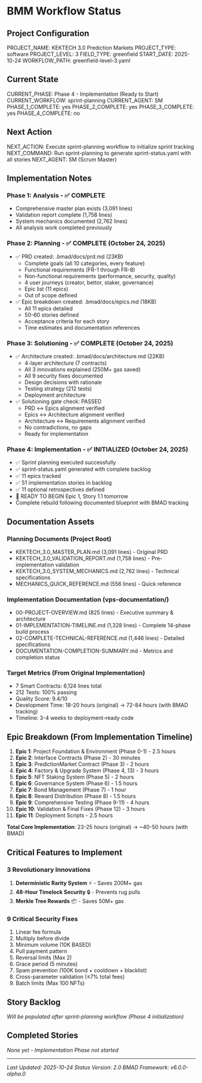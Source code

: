 # BMM Workflow Status

## Project Configuration

PROJECT_NAME: KEKTECH 3.0 Prediction Markets
PROJECT_TYPE: software
PROJECT_LEVEL: 3
FIELD_TYPE: greenfield
START_DATE: 2025-10-24
WORKFLOW_PATH: greenfield-level-3.yaml

## Current State

CURRENT_PHASE: Phase 4 - Implementation (Ready to Start)
CURRENT_WORKFLOW: sprint-planning
CURRENT_AGENT: SM
PHASE_1_COMPLETE: yes
PHASE_2_COMPLETE: yes
PHASE_3_COMPLETE: yes
PHASE_4_COMPLETE: no

## Next Action

NEXT_ACTION: Execute sprint-planning workflow to initialize sprint tracking
NEXT_COMMAND: Run sprint-planning to generate sprint-status.yaml with all stories
NEXT_AGENT: SM (Scrum Master)

## Implementation Notes

### Phase 1: Analysis - ✅ COMPLETE
- Comprehensive master plan exists (3,091 lines)
- Validation report complete (1,758 lines)
- System mechanics documented (2,762 lines)
- All analysis work completed previously

### Phase 2: Planning - ✅ COMPLETE (October 24, 2025)
- ✅ PRD created: .bmad/docs/prd.md (23KB)
  - Complete goals (all 10 categories, every feature)
  - Functional requirements (FR-1 through FR-8)
  - Non-functional requirements (performance, security, quality)
  - 4 user journeys (creator, bettor, staker, governance)
  - Epic list (11 epics)
  - Out of scope defined
- ✅ Epic breakdown created: .bmad/docs/epics.md (18KB)
  - All 11 epics detailed
  - 50-60 stories defined
  - Acceptance criteria for each story
  - Time estimates and documentation references

### Phase 3: Solutioning - ✅ COMPLETE (October 24, 2025)
- ✅ Architecture created: .bmad/docs/architecture.md (22KB)
  - 4-layer architecture (7 contracts)
  - All 3 innovations explained (250M+ gas saved)
  - All 9 security fixes documented
  - Design decisions with rationale
  - Testing strategy (212 tests)
  - Deployment architecture
- ✅ Solutioning gate check: PASSED
  - PRD ↔ Epics alignment verified
  - Epics ↔ Architecture alignment verified
  - Architecture ↔ Requirements alignment verified
  - No contradictions, no gaps
  - Ready for implementation

### Phase 4: Implementation - ✅ INITIALIZED (October 24, 2025)
- ✅ Sprint planning executed successfully
- ✅ sprint-status.yaml generated with complete backlog
- ✅ 11 epics tracked
- ✅ 51 implementation stories in backlog
- ✅ 11 optional retrospectives defined
- 🎯 READY TO BEGIN Epic 1, Story 1.1 tomorrow
- Complete rebuild following documented blueprint with BMAD tracking

## Documentation Assets

### Planning Documents (Project Root)
- KEKTECH_3.0_MASTER_PLAN.md (3,091 lines) - Original PRD
- KEKTECH_3.0_VALIDATION_REPORT.md (1,758 lines) - Pre-implementation validation
- KEKTECH_3.0_SYSTEM_MECHANICS.md (2,762 lines) - Technical specifications
- MECHANICS_QUICK_REFERENCE.md (556 lines) - Quick reference

### Implementation Documentation (vps-documentation/)
- 00-PROJECT-OVERVIEW.md (825 lines) - Executive summary & architecture
- 01-IMPLEMENTATION-TIMELINE.md (1,328 lines) - Complete 14-phase build process
- 02-COMPLETE-TECHNICAL-REFERENCE.md (1,446 lines) - Detailed specifications
- DOCUMENTATION-COMPLETION-SUMMARY.md - Metrics and completion status

### Target Metrics (From Original Implementation)
- 7 Smart Contracts: 6,124 lines total
- 212 Tests: 100% passing
- Quality Score: 9.4/10
- Development Time: 18-20 hours (original) → 72-84 hours (with BMAD tracking)
- Timeline: 3-4 weeks to deployment-ready code

## Epic Breakdown (From Implementation Timeline)

1. **Epic 1**: Project Foundation & Environment (Phase 0-1) - 2.5 hours
2. **Epic 2**: Interface Contracts (Phase 2) - 30 minutes
3. **Epic 3**: PredictionMarket Contract (Phase 3) - 2 hours
4. **Epic 4**: Factory & Upgrade System (Phase 4, 13) - 3 hours
5. **Epic 5**: NFT Staking System (Phase 5) - 2 hours
6. **Epic 6**: Governance System (Phase 6) - 1.5 hours
7. **Epic 7**: Bond Management (Phase 7) - 1 hour
8. **Epic 8**: Reward Distribution (Phase 8) - 1.5 hours
9. **Epic 9**: Comprehensive Testing (Phase 9-11) - 4 hours
10. **Epic 10**: Validation & Final Fixes (Phase 12) - 3 hours
11. **Epic 11**: Deployment Scripts - 2.5 hours

**Total Core Implementation**: 23-25 hours (original) → ~40-50 hours (with BMAD)

## Critical Features to Implement

### 3 Revolutionary Innovations
1. **Deterministic Rarity System** ⚡ - Saves 200M+ gas
2. **48-Hour Timelock Security** 🔒 - Prevents rug pulls
3. **Merkle Tree Rewards** 📦 - Saves 50M+ gas

### 9 Critical Security Fixes
1. Linear fee formula
2. Multiply before divide
3. Minimum volume (10K BASED)
4. Pull payment pattern
5. Reversal limits (Max 2)
6. Grace period (5 minutes)
7. Spam prevention (100K bond + cooldown + blacklist)
8. Cross-parameter validation (≤7% total fees)
9. Batch limits (Max 100 NFTs)

## Story Backlog

_Will be populated after sprint-planning workflow (Phase 4 initialization)_

## Completed Stories

_None yet - Implementation Phase not started_

---

_Last Updated: 2025-10-24_
_Status Version: 2.0_
_BMAD Framework: v6.0.0-alpha.0_
